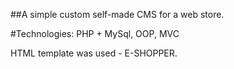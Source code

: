 ##A simple custom self-made CMS for a web store.

#Technologies: PHP + MySql, OOP, MVC 

HTML template was used - E-SHOPPER.

                                  
                                  
